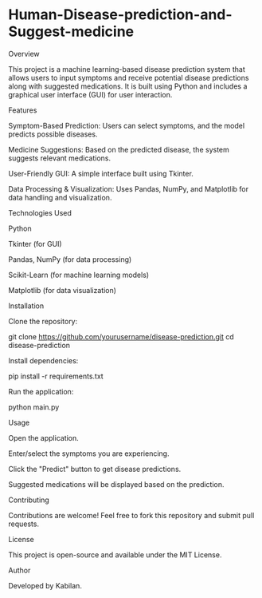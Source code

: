 # Human-Disease-prediction-and-Suggest-medicine
Overview

This project is a machine learning-based disease prediction system that allows users to input symptoms and receive potential disease predictions along with suggested medications. It is built using Python and includes a graphical user interface (GUI) for user interaction.

Features

Symptom-Based Prediction: Users can select symptoms, and the model predicts possible diseases.

Medicine Suggestions: Based on the predicted disease, the system suggests relevant medications.

User-Friendly GUI: A simple interface built using Tkinter.

Data Processing & Visualization: Uses Pandas, NumPy, and Matplotlib for data handling and visualization.

Technologies Used

Python

Tkinter (for GUI)

Pandas, NumPy (for data processing)

Scikit-Learn (for machine learning models)

Matplotlib (for data visualization)

Installation

Clone the repository:

git clone https://github.com/yourusername/disease-prediction.git
cd disease-prediction

Install dependencies:

pip install -r requirements.txt

Run the application:

python main.py

Usage

Open the application.

Enter/select the symptoms you are experiencing.

Click the "Predict" button to get disease predictions.

Suggested medications will be displayed based on the prediction.

Contributing

Contributions are welcome! Feel free to fork this repository and submit pull requests.

License

This project is open-source and available under the MIT License.

Author

Developed by Kabilan.
